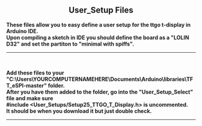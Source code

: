 
<br>

<div align="center">
  
  ## User_Setup Files

</div>

<b>These files allow you to easy define a user setup for the ttgo t-display in Arduino IDE. <br>
Upon compiling a sketch in IDE you should define the board as a "LOLIN D32" and set the  partiton to "minimal with spiffs".</b>

<hr>
<br>

<b>Add these files to your "C:\Users\YOURCOMPUTERNAMEHERE\Documents\Arduino\libraries\TFT_eSPI-master" folder. <br>
After you have them added to the folder, go into the "User_Setup_Select" file and make sure <br> #include <User_Setups/Setup25_TTGO_T_Display.h> is uncommented. <br>
It should be when you download it but just double check.</b>

<hr>
<br>

